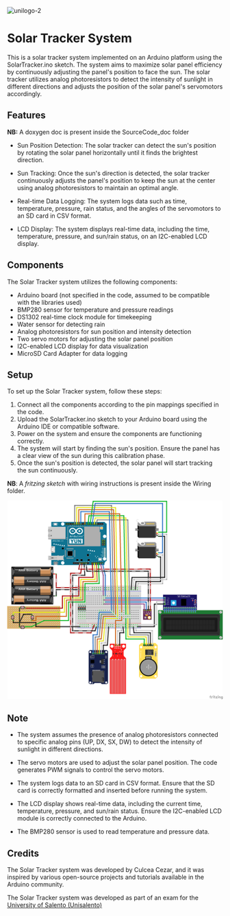 ![unilogo-2](https://user-images.githubusercontent.com/100310104/205032140-c5948459-de83-416f-9674-80c21668da7f.png)

# Solar Tracker System

This is a solar tracker system implemented on an Arduino platform using the SolarTracker.ino sketch. The system aims to maximize solar panel efficiency by continuously adjusting the panel's position to face the sun. The solar tracker utilizes analog photoresistors to detect the intensity of sunlight in different directions and adjusts the position of the solar panel's servomotors accordingly.

## Features

**NB:** A doxygen doc is present inside the SourceCode_doc folder

- Sun Position Detection: The solar tracker can detect the sun's position by rotating the solar panel horizontally until it finds the brightest direction.

- Sun Tracking: Once the sun's direction is detected, the solar tracker continuously adjusts the panel's position to keep the sun at the center using analog photoresistors to maintain an optimal angle.

- Real-time Data Logging: The system logs data such as time, temperature, pressure, rain status, and the angles of the servomotors to an SD card in CSV format.

- LCD Display: The system displays real-time data, including the time, temperature, pressure, and sun/rain status, on an I2C-enabled LCD display.

## Components

The Solar Tracker system utilizes the following components:

- Arduino board (not specified in the code, assumed to be compatible with the libraries used)
- BMP280 sensor for temperature and pressure readings
- DS1302 real-time clock module for timekeeping
- Water sensor for detecting rain
- Analog photoresistors for sun position and intensity detection
- Two servo motors for adjusting the solar panel position
- I2C-enabled LCD display for data visualization
- MicroSD Card Adapter for data logging

## Setup

To set up the Solar Tracker system, follow these steps:

1. Connect all the components according to the pin mappings specified in the code.
2. Upload the SolarTracker.ino sketch to your Arduino board using the Arduino IDE or compatible software.
3. Power on the system and ensure the components are functioning correctly.
4. The system will start by finding the sun's position. Ensure the panel has a clear view of the sun during this calibration phase.
5. Once the sun's position is detected, the solar panel will start tracking the sun continuously.

**NB**: A *fritzing sketch* with wiring instructions is present inside the Wiring folder.

![Cablaggio](Wiring/SolarTracker_schema.png)

## Note

- The system assumes the presence of analog photoresistors connected to specific analog pins (UP, DX, SX, DW) to detect the intensity of sunlight in different directions.

- The servo motors are used to adjust the solar panel position. The code generates PWM signals to control the servo motors.

- The system logs data to an SD card in CSV format. Ensure that the SD card is correctly formatted and inserted before running the system.

- The LCD display shows real-time data, including the current time, temperature, pressure, and sun/rain status. Ensure the I2C-enabled LCD module is correctly connected to the Arduino.

- The BMP280 sensor is used to read temperature and pressure data.

## Credits

The Solar Tracker system was developed by Culcea Cezar, and it was inspired by various open-source projects and tutorials available in the Arduino community.

The Solar Tracker system was developed as part of an exam for the [University of Salento (Unisalento)](https://www.unisalento.it/)
